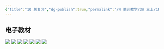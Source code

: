 ```yaml
---
{"title":"10 总复习","dg-publish":true,"permalink":"/4 单元教学/3A 三上/10 总复习/","dgPassFrontmatter":true,"noteIcon":""}
---
```




## 电子教材

<p class="grid-4">
	<img loading="lazy" decoding="async" src="https://download.pep.com.cn/xsxjc/22xjcsx31x/files/mobile/114.jpg">
	<img loading="lazy" decoding="async" src="https://download.pep.com.cn/xsxjc/22xjcsx31x/files/mobile/115.jpg">
	<img loading="lazy" decoding="async" src="https://download.pep.com.cn/xsxjc/22xjcsx31x/files/mobile/116.jpg">
	<img loading="lazy" decoding="async" src="https://download.pep.com.cn/xsxjc/22xjcsx31x/files/mobile/117.jpg">
	<img loading="lazy" decoding="async" src="https://download.pep.com.cn/xsxjc/22xjcsx31x/files/mobile/118.jpg">
	<img loading="lazy" decoding="async" src="https://download.pep.com.cn/xsxjc/22xjcsx31x/files/mobile/119.jpg">
	<img loading="lazy" decoding="async" src="https://download.pep.com.cn/xsxjc/22xjcsx31x/files/mobile/120.jpg">
</p>
